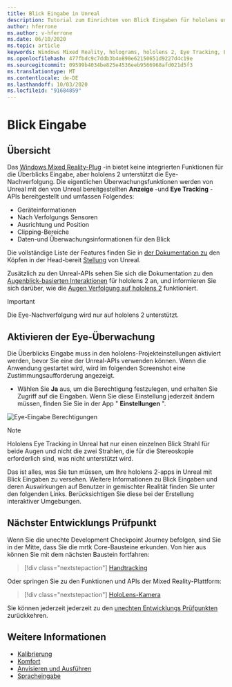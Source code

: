 ```yaml
---
title: Blick Eingabe in Unreal
description: Tutorial zum Einrichten von Blick Eingaben für hololens und Unreal Engine
author: hferrone
ms.author: v-hferrone
ms.date: 06/10/2020
ms.topic: article
keywords: Windows Mixed Reality, holograms, hololens 2, Eye Tracking, Blick Eingaben, Head-eingebundene Anzeige, Unreal Engine
ms.openlocfilehash: 477fbdc9c7ddb3b4e890e62150651d9227d4c19e
ms.sourcegitcommit: 09599b4034be825e4536eeb9566968afd021d5f3
ms.translationtype: MT
ms.contentlocale: de-DE
ms.lasthandoff: 10/03/2020
ms.locfileid: "91684859"
---
```

# <a name="gaze-input"></a>Blick Eingabe

## <a name="overview"></a>Übersicht

Das [Windows Mixed Reality-Plug](https://docs.unrealengine.com/Platforms/VR/WMR/index.html) -in bietet keine integrierten Funktionen für die Überblicks Eingabe, aber hololens 2 unterstützt die Eye-Nachverfolgung. Die eigentlichen Überwachungsfunktionen werden von Unreal mit den von Unreal bereitgestellten **Anzeige** -und **Eye Tracking** -APIs bereitgestellt und umfassen Folgendes:

- Geräteinformationen
- Nach Verfolgungs Sensoren
- Ausrichtung und Position
- Clipping-Bereiche
- Daten-und Überwachungsinformationen für den Blick

Die vollständige Liste der Features finden Sie in [der Dokumentation zu](https://docs.unrealengine.com/BlueprintAPI/EyeTracking/index.html) den Köpfen in der Head-bereit [Stellung](https://docs.unrealengine.com/BlueprintAPI/Input/HeadMountedDisplay/index.html) von Unreal.

Zusätzlich zu den Unreal-APIs sehen Sie sich die Dokumentation zu den [Augenblick-basierten Interaktionen](../../design/eye-gaze-interaction.md) für hololens 2 an, und informieren Sie sich darüber, wie die [Augen Verfolgung auf hololens 2](https://docs.microsoft.com/windows/mixed-reality/eye-tracking) funktioniert.

> [!IMPORTANT]
> Die Eye-Nachverfolgung wird nur auf hololens 2 unterstützt.

## <a name="enabling-eye-tracking"></a>Aktivieren der Eye-Überwachung
Die Überblicks Eingabe muss in den hololens-Projekteinstellungen aktiviert werden, bevor Sie eine der Unreal-APIs verwenden können. Wenn die Anwendung gestartet wird, wird im folgenden Screenshot eine Zustimmungsaufforderung angezeigt.

- Wählen Sie **Ja** aus, um die Berechtigung festzulegen, und erhalten Sie Zugriff auf die Eingaben. Wenn Sie diese Einstellung jederzeit ändern müssen, finden Sie Sie in der App " **Einstellungen** ".

![Eye-Eingabe Berechtigungen](images/unreal/eye-input-permissions.png)

> [!NOTE] 
> Hololens Eye Tracking in Unreal hat nur einen einzelnen Blick Strahl für beide Augen und nicht die zwei Strahlen, die für die Stereoskopie erforderlich sind, was nicht unterstützt wird.

Das ist alles, was Sie tun müssen, um Ihre hololens 2-apps in Unreal mit Blick Eingaben zu versehen. Weitere Informationen zu Blick Eingaben und deren Auswirkungen auf Benutzer in gemischter Realität finden Sie unter den folgenden Links. Berücksichtigen Sie diese bei der Erstellung interaktiver Umgebungen.

## <a name="next-development-checkpoint"></a>Nächster Entwicklungs Prüfpunkt

Wenn Sie die unechte Development Checkpoint Journey befolgen, sind Sie in der Mitte, dass Sie die mrtk Core-Bausteine erkunden. Von hier aus können Sie mit dem nächsten Baustein fortfahren: 

> [!div class="nextstepaction"]
> [Handtracking](unreal-hand-tracking.md)

Oder springen Sie zu den Funktionen und APIs der Mixed Reality-Plattform:

> [!div class="nextstepaction"]
> [HoloLens-Kamera](unreal-hololens-camera.md)

Sie können jederzeit jederzeit zu den [unechten Entwicklungs Prüfpunkten](unreal-development-overview.md#2-core-building-blocks) zurückkehren.

## <a name="see-also"></a>Weitere Informationen
* [Kalibrierung](../../calibration.md)
* [Komfort](../../design/comfort.md)
* [Anvisieren und Ausführen](../../design/gaze-and-commit.md)
* [Spracheingabe](../../out-of-scope/voice-design.md)
